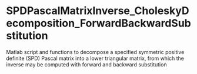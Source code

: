 # SPDPascalMatrixInverse_CholeskyDecomposition_ForwardBackwardSubstitution
Matlab script and functions to decompose a specified symmetric positive definite (SPD) Pascal matrix into a lower triangular matrix, from which the inverse may be computed with forward and backward substitution
